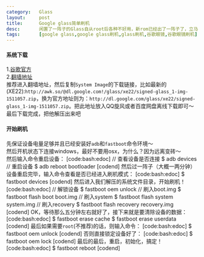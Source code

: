 ```yaml
---
category:	Glass
layout:		post
title:		Google glass简单刷机
desc:		闲置了一阵子的Glass自从root后各种不好用，新rom已经出了一阵子了，立马从XE19.1刷到XE22吧！
tags:		[google glass,google glass刷机,glass刷机,谷歌眼镜,谷歌眼镜刷机]
---
```

#### 系统下载
1.[谷歌官方](https://developers.google.com/glass/tools-downloads/system)    
2.[翻墙地址](https://awk.so/@developers.google.com!/glass/tools-downloads/system)    
推荐进入翻墙地址，然后复制`System Image`的下载链接，比如最新的(XE22):`http://awk.so/@dl.google.com!/glass/xe22/signed-glass_1-img-1511057.zip`，换为官方地址则为：`http://dl.google.com/glass/xe22/signed-glass_1-img-1511057.zip`。把此地址放入QQ旋风或者百度网盘离线下载即可～    
最后下载完成，把他解压出来吧

#### 开始刷机
先保证设备电量足够并且已经安装好`adb`和`fastboot`命令环境～    
然后开机状态下连接windows，最好不要用osx，为什么？因为远离变砖～    
然后输入命令重启设备：
[code:bash:edoc]
// 查看设备是否连接
$ adb devices
// 重启设备
$ adb reboot bootloader
[codend]
然后过一阵子（大概一两分钟）设备重启完毕，输入命令查看是否已经进入刷机模式：
[code:bash:edoc]
$ fastboot devices
[codend]
然后进入我们解压的系统文件目录，开始刷机！
[code:bash:edoc]
// 解锁设备
$ fastboot oem unlock
// 刷入boot.img
$ fastboot flash boot boot.img
// 刷入system
$ fastboot flash system system.img
// 刷入recovery
$ fastboot flash recovery recovery.img
[codend]
OK，等待那么五分钟左右就好了，接下来就是要清除设备的数据：
[code:bash:edoc]
$ fastboot erase cache
$ fastboot erase userdata
[codend]
最后如果需要`root`(不推荐)的话，则输入命令：
[code:bash:edoc]
$ fastboot oem unlock
[codend]
否则直接锁定设备好了：
[code:bash:edoc]
$ fastboot oem lock
[codend]
最后的最后，重启，初始化，搞定！
[code:bash:edoc]
$ fastboot reboot
[codend]